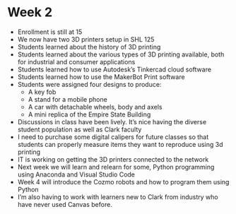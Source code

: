 # Week 2

- Enrollment is still at 15
- We now have two 3D printers setup in SHL 125
- Students learned about the history of 3D printing
- Students learned about the various types of 3D printing available, both for industrial and consumer applications
- Students learned how to use Autodesk’s Tinkercad cloud software
- Students learned how to use the MakerBot Print software
- Students were assigned four designs to produce:
  - A key fob
  - A stand for a mobile phone
  - A car with detachable wheels, body and axels
  - A mini replica of the Empire State Building
- Discussions in class have been lively. It’s nice having the diverse student population as well as Clark faculty
- I need to purchase some digital calipers for future classes so that students can properly measure items they want to reproduce using 3d printing
- IT is working on getting the 3D printers connected to the network
- Next week we will learn and relearn for some, Python programming using Anaconda and Visual Studio Code
- Week 4 will introduce the Cozmo robots and how to program them using Python
- I’m also having to work with learners new to Clark from industry who have never used Canvas before.